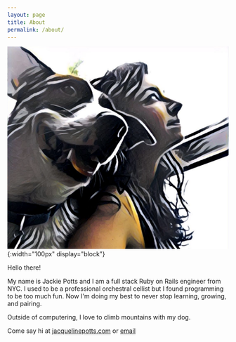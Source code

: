 ```yaml
---
layout: page
title: About
permalink: /about/
---
```


![image](/assets/molly_and_me.png){:width="100px" display="block"}

Hello there!

My name is Jackie Potts and I am a full stack Ruby on Rails engineer from NYC. I used to be a professional orchestral cellist but I found programming to be too much fun. Now I'm doing my best to never stop learning, growing, and pairing.

Outside of computering, I love to climb mountains with my dog.


Come say hi at [jacquelinepotts.com](http://jacquelinepotts.com/) or [email](mailto:jacqueline.a.potts@gmail.com)
